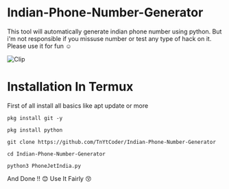 # Indian-Phone-Number-Generator

This tool will automatically generate indian phone number using python.
But i'm not responsible if you missuse number or test any type of hack on it. Please use it for fun ☺

![Clip](https://drive.google.com/uc?export=download&id=13W5giOu8UxEjZ2xNe1igwRwI0bazEvRK)
# Installation In Termux 

First of all install all basics like apt update or more

```
pkg install git -y
```
```
pkg install python
```
```
git clone https://github.com/TnYtCoder/Indian-Phone-Number-Generator
```
```
cd Indian-Phone-Number-Generator
```
```
python3 PhoneJetIndia.py
```

And Done !! 😊 Use It Fairly 😚
